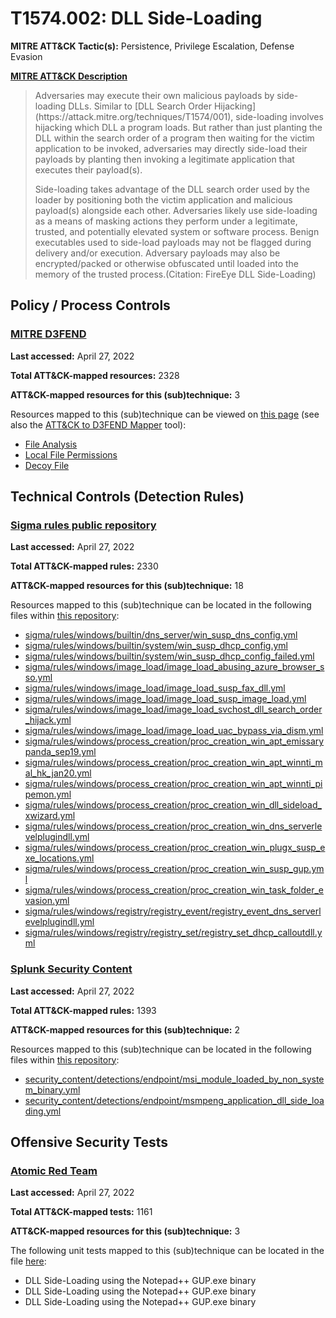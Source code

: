 # T1574.002: DLL Side-Loading
**MITRE ATT&CK Tactic(s):** Persistence, Privilege Escalation, Defense Evasion

**[MITRE ATT&CK Description](https://attack.mitre.org/techniques/T1574/002)**
<blockquote>Adversaries may execute their own malicious payloads by side-loading DLLs. Similar to [DLL Search Order Hijacking](https://attack.mitre.org/techniques/T1574/001), side-loading involves hijacking which DLL a program loads. But rather than just planting the DLL within the search order of a program then waiting for the victim application to be invoked, adversaries may directly side-load their payloads by planting then invoking a legitimate application that executes their payload(s).

Side-loading takes advantage of the DLL search order used by the loader by positioning both the victim application and malicious payload(s) alongside each other. Adversaries likely use side-loading as a means of masking actions they perform under a legitimate, trusted, and potentially elevated system or software process. Benign executables used to side-load payloads may not be flagged during delivery and/or execution. Adversary payloads may also be encrypted/packed or otherwise obfuscated until loaded into the memory of the trusted process.(Citation: FireEye DLL Side-Loading)</blockquote>

## Policy / Process Controls
### [MITRE D3FEND](https://d3fend.mitre.org/)
**Last accessed:** April 27, 2022

**Total ATT&CK-mapped resources:** 2328

**ATT&CK-mapped resources for this (sub)technique:** 3

Resources mapped to this (sub)technique can be viewed on [this page](https://d3fend.mitre.org/) (see also the [ATT&CK to D3FEND Mapper](https://d3fend.mitre.org/tools/attack-mapper) tool):

* [File Analysis](https://d3fend.mitre.org/techniques/d3f:FileAnalysis)
* [Local File Permissions](https://d3fend.mitre.org/techniques/d3f:LocalFilePermissions)
* [Decoy File](https://d3fend.mitre.org/techniques/d3f:DecoyFile)

## Technical Controls (Detection Rules)
### [Sigma rules public repository](https://github.com/SigmaHQ/sigma)
**Last accessed:** April 27, 2022

**Total ATT&CK-mapped rules:** 2330

**ATT&CK-mapped resources for this (sub)technique:** 18

Resources mapped to this (sub)technique can be located in the following files within [this repository](https://github.com/SigmaHQ/sigma/tree/master/rules):

* [sigma/rules/windows/builtin/dns_server/win_susp_dns_config.yml](https://github.com/SigmaHQ/sigma/blob/master/rules/windows/builtin/dns_server/win_susp_dns_config.yml)
* [sigma/rules/windows/builtin/system/win_susp_dhcp_config.yml](https://github.com/SigmaHQ/sigma/blob/master/rules/windows/builtin/system/win_susp_dhcp_config.yml)
* [sigma/rules/windows/builtin/system/win_susp_dhcp_config_failed.yml](https://github.com/SigmaHQ/sigma/blob/master/rules/windows/builtin/system/win_susp_dhcp_config_failed.yml)
* [sigma/rules/windows/image_load/image_load_abusing_azure_browser_sso.yml](https://github.com/SigmaHQ/sigma/blob/master/rules/windows/image_load/image_load_abusing_azure_browser_sso.yml)
* [sigma/rules/windows/image_load/image_load_susp_fax_dll.yml](https://github.com/SigmaHQ/sigma/blob/master/rules/windows/image_load/image_load_susp_fax_dll.yml)
* [sigma/rules/windows/image_load/image_load_susp_image_load.yml](https://github.com/SigmaHQ/sigma/blob/master/rules/windows/image_load/image_load_susp_image_load.yml)
* [sigma/rules/windows/image_load/image_load_svchost_dll_search_order_hijack.yml](https://github.com/SigmaHQ/sigma/blob/master/rules/windows/image_load/image_load_svchost_dll_search_order_hijack.yml)
* [sigma/rules/windows/image_load/image_load_uac_bypass_via_dism.yml](https://github.com/SigmaHQ/sigma/blob/master/rules/windows/image_load/image_load_uac_bypass_via_dism.yml)
* [sigma/rules/windows/process_creation/proc_creation_win_apt_emissarypanda_sep19.yml](https://github.com/SigmaHQ/sigma/blob/master/rules/windows/process_creation/proc_creation_win_apt_emissarypanda_sep19.yml)
* [sigma/rules/windows/process_creation/proc_creation_win_apt_winnti_mal_hk_jan20.yml](https://github.com/SigmaHQ/sigma/blob/master/rules/windows/process_creation/proc_creation_win_apt_winnti_mal_hk_jan20.yml)
* [sigma/rules/windows/process_creation/proc_creation_win_apt_winnti_pipemon.yml](https://github.com/SigmaHQ/sigma/blob/master/rules/windows/process_creation/proc_creation_win_apt_winnti_pipemon.yml)
* [sigma/rules/windows/process_creation/proc_creation_win_dll_sideload_xwizard.yml](https://github.com/SigmaHQ/sigma/blob/master/rules/windows/process_creation/proc_creation_win_dll_sideload_xwizard.yml)
* [sigma/rules/windows/process_creation/proc_creation_win_dns_serverlevelplugindll.yml](https://github.com/SigmaHQ/sigma/blob/master/rules/windows/process_creation/proc_creation_win_dns_serverlevelplugindll.yml)
* [sigma/rules/windows/process_creation/proc_creation_win_plugx_susp_exe_locations.yml](https://github.com/SigmaHQ/sigma/blob/master/rules/windows/process_creation/proc_creation_win_plugx_susp_exe_locations.yml)
* [sigma/rules/windows/process_creation/proc_creation_win_susp_gup.yml](https://github.com/SigmaHQ/sigma/blob/master/rules/windows/process_creation/proc_creation_win_susp_gup.yml)
* [sigma/rules/windows/process_creation/proc_creation_win_task_folder_evasion.yml](https://github.com/SigmaHQ/sigma/blob/master/rules/windows/process_creation/proc_creation_win_task_folder_evasion.yml)
* [sigma/rules/windows/registry/registry_event/registry_event_dns_serverlevelplugindll.yml](https://github.com/SigmaHQ/sigma/blob/master/rules/windows/registry/registry_event/registry_event_dns_serverlevelplugindll.yml)
* [sigma/rules/windows/registry/registry_set/registry_set_dhcp_calloutdll.yml](https://github.com/SigmaHQ/sigma/blob/master/rules/windows/registry/registry_set/registry_set_dhcp_calloutdll.yml)

### [Splunk Security Content](https://github.com/splunk/security_content)
**Last accessed:** April 27, 2022

**Total ATT&CK-mapped rules:** 1393

**ATT&CK-mapped resources for this (sub)technique:** 2

Resources mapped to this (sub)technique can be located in the following files within [this repository](https://github.com/splunk/security_content/tree/develop/detections):

* [security_content/detections/endpoint/msi_module_loaded_by_non_system_binary.yml](https://github.com/splunk/security_content/blob/develop/detections/endpoint/msi_module_loaded_by_non_system_binary.yml)
* [security_content/detections/endpoint/msmpeng_application_dll_side_loading.yml](https://github.com/splunk/security_content/blob/develop/detections/endpoint/msmpeng_application_dll_side_loading.yml)


## Offensive Security Tests
### [Atomic Red Team](https://github.com/redcanaryco/atomic-red-team)
**Last accessed:** April 27, 2022

**Total ATT&CK-mapped tests:** 1161

**ATT&CK-mapped resources for this (sub)technique:** 3

The following unit tests mapped to this (sub)technique can be located in the file [here](https://github.com/redcanaryco/atomic-red-team/tree/master/atomics/T1574.002/T1574.002.yaml):

* DLL Side-Loading using the Notepad++ GUP.exe binary
* DLL Side-Loading using the Notepad++ GUP.exe binary
* DLL Side-Loading using the Notepad++ GUP.exe binary

